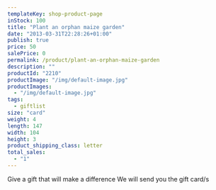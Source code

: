 ```yaml
---
templateKey: shop-product-page
inStock: 100
title: "Plant an orphan maize garden"
date: "2013-03-31T22:28:26+01:00"
publish: true
price: 50
salePrice: 0
permalink: /product/plant-an-orphan-maize-garden
description: ""
productId: "2210"
productImage: "/img/default-image.jpg"
productImages:
  - "/img/default-image.jpg"
tags:
  - giftlist
size: "card"
weight: 4
length: 147
width: 104
height: 3
product_shipping_class: letter
total_sales:
  - "1"
---
```


Give a gift that will make a difference We will send you the gift card/s
